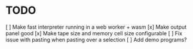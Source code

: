# TODO
[ ] Make fast interpreter running in a web worker + wasm
[x] Make output panel good
[x] Make tape size and memory cell size configurable
[ ] Fix issue with pasting when pasting over a selection
[ ] Add demo programs?